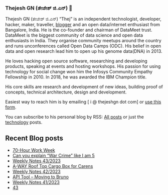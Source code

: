 ### Thejesh GN (ತೇಜೇಶ್ ಜಿ.ಎನ್) 👋

Thejesh GN (ತೇಜೇಶ್ ಜಿ.ಎನ್) “Thej” is an independent technologist, developer, hacker, maker, traveller, [blogger](https://thejeshgn.com/) and an open data/internet enthusiast from Bangalore, India. He is the co-founder and chairman of DataMeet trust. DataMeet is the biggest community of data science and open data enthusiasts in India. They organise community meetups around the country and runs unconferences called Open Data Camps (ODC). His belief in open data and open research lead him to open up his genome data(DNA) in 2013.

He loves hacking open source software, researching and developing products, speaking at events and hosting workshops. His passion for using technology for social change won him the Infosys Community Empathy Fellowship in 2010. In 2018, he was awarded the IBM Champion title.

His core skills are research and development of new ideas, building proof of concepts, technical architecture, design and development.

Easiest way to reach him is by emailing [ i @ thejeshgn dot com] or [use this form](https://thejeshgn.com/contact/).

You can subscribe to his personal blog by RSS: [All posts](https://feeds.thejeshgn.com/thejeshgn) or just the [technology](https://feeds.thejeshgn.com/technology) posts.

## Recent Blog posts
<!-- BLOG-POST-LIST:START -->
- [70-Hour Work Week](https://thejeshgn.com/2023/11/01/70-hour-work-week/)
- [Can you explain “War Crime” like I am 5](https://thejeshgn.com/2023/10/31/can-you-explain-war-crime-like-i-am-5/)
- [Weekly Notes 43/2023](https://thejeshgn.com/2023/10/27/weekly-notes-43-2023/)
- [A-WAY Roof Top Cargo Box for Carens](https://thejeshgn.com/2023/10/26/a-way-roof-top-cargo-box-for-carens/)
- [Weekly Notes 42/2023](https://thejeshgn.com/2023/10/21/weekly-notes-42-2023/)
- [API Tool – Moving to Bruno](https://thejeshgn.com/2023/10/19/api-tool-moving-to-bruno/)
- [Weekly Notes 41/2023](https://thejeshgn.com/2023/10/13/weekly-notes-41-2023/)
- [43](https://thejeshgn.com/2023/10/12/43/)
<!-- BLOG-POST-LIST:END -->

